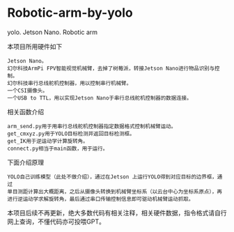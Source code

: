 # Robotic-arm-by-yolo
yolo. Jetson Nano. Robotic arm

本项目所用硬件如下

    Jetson Nano。
    幻尔科技ArmPi FPV智能视觉机械臂，去掉了树莓派，转接Jetson Nano进行物品识别与控制。
    幻尔科技串行总线舵机控制器，用以控制串行机械臂。
    一个CSI摄像头。
    一个USB to TTL，用以实现Jetson Nano于串行总线舵机控制器的数据连接。


相关函数介绍

    arm_send.py用于用串行总线舵机控制器指定数据格式控制机械臂运动。
    get_cmxyz.py用于YOLO目标检测并返回目标检测框。
    get_IK用于逆运动学计算旋转角。
    connect.py相当于main函数，用于运行。


下面介绍原理

    YOLO自己训练模型（此处不做介绍），通过在Jetson 上运行YOLO得到对应目标的边界框，通过
    单目测距计算出大概距离，之后从摄像头转换到机械臂坐标系（以云台中心为坐标系原点），再
    进行逆运动学求解旋转角，最后通过串口传输控制信息即可驱动机械臂运动抓取。


本项目后续不再更新，绝大多数代码有相关注释，相关硬件数据，指令格式请自行网上查询，不懂代码亦可投喂GPT。
    
